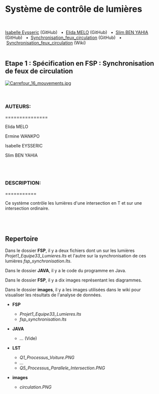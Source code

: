# Système de contrôle de lumières
<br>


[Isabelle Eysseric](https://github.com/isabelleysseric) (GitHub)
&nbsp; • &nbsp;[Elida MELO](https://github.com/ElidaGMelo) (GitHub)
&nbsp; • &nbsp;[Slim BEN YAHIA](https://github.com/sbenyahia) (GitHub)
&nbsp; • &nbsp;[Synchronisation_feux_circulation](https://github.com/isabelleysseric/Synchronisation_feux_circulation) (GitHub)
&nbsp; • &nbsp;[Synchronisation_feux_circulation](https://github.com/isabelleysseric/Synchronisation_feux_circulation/wiki) (Wiki)
<br/>
<br/>


## Etape 1 : Spécification en FSP : Synchronisation de feux de circulation <br>
<p><a href="https://commons.wikimedia.org/wiki/File:Carrefour_16_mouvements.jpg#/media/File:Carrefour_16_mouvements.jpg"><img src="https://upload.wikimedia.org/wikipedia/commons/3/34/Carrefour_16_mouvements.jpg" alt="Carrefour_16_mouvements.jpg"></a><br>
<br>
<br>

  
### AUTEURS:<br>
===============
<p>Elida MELO</p>
<p>Ermine WANKPO</p>
<p>Isabelle EYSSERIC</p>
<p>Slim BEN YAHIA</p>
<br>
<br>

### DESCRIPTION:
===========
<p>Ce système contrôle les lumières d'une intersection en T et sur une intersection ordinaire.</p>
<br>
<br>


## Repertoire

Dans le dossier **FSP**, il y a deux fichiers dont un sur les lumières *Projet1_Equipe33_Lumieres.lts* et l'autre sur la synchronisation de ces lumières *fsp_synchronisation.lts*.

Dans le dossier **JAVA**, il y a le code du programme en Java.

Dans le dossier **FSP**, il y a dix images représentant les diagrammes.

Dans le dossier **images**, il y a les images utilisées dans le wiki pour visualiser les résultats de l'analyse de données. 


- **FSP**
  - *Projet1_Equipe33_Lumieres.lts*
  - *fsp_synchronisation.lts*
  
- **JAVA**
  - *...* (Vide)

- **LST**
  - *Q1_Processus_Voiture.PNG*
  - *...*
  - *Q5_Processus_Parallele_Intersection.PNG*
  
- **images**
  - *circulation.PNG*
  
  
